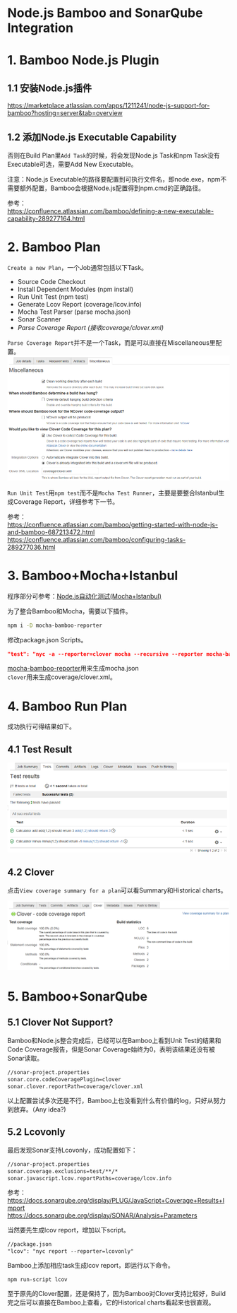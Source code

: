 Node.js Bamboo and SonarQube Integration
====
# 1. Bamboo Node.js Plugin
## 1.1 安装Node.js插件
https://marketplace.atlassian.com/apps/1211241/node-js-support-for-bamboo?hosting=server&tab=overview

## 1.2 添加Node.js Executable Capability
否则在Build Plan里`Add Task`的时候，将会发现Node.js Task和npm Task没有Executable可选，需要Add New Executable。        

注意：Node.js Executable的路径要配置到可执行文件名，即node.exe，npm不需要额外配置，Bamboo会根据Node.js配置得到npm.cmd的正确路径。

参考：      
https://confluence.atlassian.com/bamboo/defining-a-new-executable-capability-289277164.html

# 2. Bamboo Plan
`Create a new Plan`，一个Job通常包括以下Task。
* Source Code Checkout
* Install Dependent Modules (npm install)
* Run Unit Test (npm test)
* Generate Lcov Report (coverage/lcov.info)
* Mocha Test Parser (parse mocha.json)
* Sonar Scanner
* *Parse Coverage Report (接收coverage/clover.xml)*

`Parse Coverage Report`并不是一个Task，而是可以直接在Miscellaneous里配置。
![Miscellaneous](assets/miscellaneous.PNG)

`Run Unit Test`用`npm test`而不是`Mocha Test Runner`，主要是要整合Istanbul生成Coverage Report，详细参考下一节。

参考：   
https://confluence.atlassian.com/bamboo/getting-started-with-node-js-and-bamboo-687213472.html    
https://confluence.atlassian.com/bamboo/configuring-tasks-289277036.html

# 3. Bamboo+Mocha+Istanbul
程序部分可参考：[Node.js自动化测试(Mocha+Istanbul)](https://blog.csdn.net/prufeng/article/details/83043246)

为了整合Bamboo和Mocha，需要以下插件。  
```bash
npm i -D mocha-bamboo-reporter
```
修改package.json Scripts。   

```json
"test": "nyc -a --reporter=clover mocha --recursive --reporter mocha-bamboo-reporter"
```
[mocha-bamboo-reporter](https://github.com/issacg/mocha-bamboo-reporter)用来生成mocha.json   
`clover`用来生成coverage/clover.xml。

# 4. Bamboo Run Plan

成功执行可得结果如下。

## 4.1 Test Result
![tests](assets/tests.PNG)

## 4.2 Clover
点击`View coverage summary for a plan`可以看Summary和Historical charts。

![clover](assets/clover.PNG)

# 5. Bamboo+SonarQube
## 5.1 Clover Not Support?
Bamboo和Node.js整合完成后，已经可以在Bamboo上看到Unit Test的结果和Code Coverage报告，但是Sonar Coverage始终为0，表明该结果还没有被Sonar读取。
```
//sonar-project.properties
sonar.core.codeCoveragePlugin=clover
sonar.clover.reportPath=coverage/clover.xml
```
以上配置尝试多次还是不行，Bamboo上也没看到什么有价值的log，只好从努力到放弃。（Any idea?)

## 5.2 Lcovonly
最后发现Sonar支持Lcovonly，成功配置如下：

```
//sonar-project.properties
sonar.coverage.exclusions=test/**/*
sonar.javascript.lcov.reportPaths=coverage/lcov.info
```
参考：   
https://docs.sonarqube.org/display/PLUG/JavaScript+Coverage+Results+Import   
https://docs.sonarqube.org/display/SONAR/Analysis+Parameters

当然要先生成lcov report，增加以下script。

```
//package.json
"lcov": "nyc report --reporter=lcovonly"
```
Bamboo上添加相应task生成lcov report，即运行以下命令。

```
npm run-script lcov
```
至于原先的Clover配置，还是保持了，因为Bamboo对Clover支持比较好，Build完之后可以直接在Bamboo上查看，它的Historical charts看起来也很直观。
